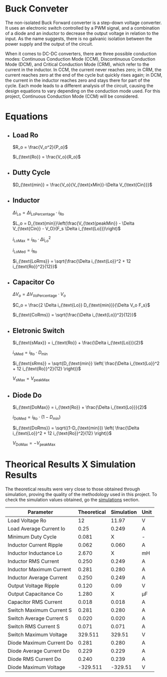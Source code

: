 # Buck Conveter

The non-isolated Buck Forward converter is a step-down voltage converter. It uses an electronic switch controlled by a PWM signal, and a combination of a diode and an inductor to decrease the output voltage in relation to the input. As the name suggests, there is no galvanic isolation between the power supply and the output of the circuit.

When it comes to DC-DC converters, there are three possible conduction modes: Continuous Conduction Mode (CCM), Discontinuous Conduction Mode (DCM), and Critical Conduction Mode (CRM), which refer to the current in the inductor. In CCM, the current never reaches zero; in CRM, the current reaches zero at the end of the cycle but quickly rises again; in DCM, the current in the inductor reaches zero and stays there for part of the cycle. Each mode leads to a different analysis of the circuit, causing the design equations to vary depending on the conduction mode used. For this project, Continuous Conduction Mode (CCM) will be considered.

# Equations

* ## Load Ro
    $R_o = \frac{V_o^2}{P_o}$

    $i_{\text{Ro}} = \frac{V_o}{R_o}$
* ## Dutty Cycle
    $D_{\text{min}} = \frac{V_o}{V_{\text{xMin}}-\Delta V_{\text{Cin}}}$
* ## Inductor 
    $\Delta i_{\text{Lo}} = \Delta i_{\text{LoPercentage}} \cdot i_{\text{Ro}}$

    $L_o = D_{\text{min}}\left(\frac{V_{\text{peakMin}} - \Delta V_{\text{Cin}} - V_O}{F_s \Delta i_{\text{Lo}}}\right)$

    $i_{\text{LoMax}} = i_{\text{Ro}} \cdot \Delta i_{\text{Lo}}^2$

    $i_{\text{LoMed}} = i_{\text{Ro}}$

    $i_{\text{LoRms}} = \sqrt{\frac{\Delta i_{\text{Lo}}^2 + 12 i_{\text{Ro}}^2}{12}}$
* ## Capacitor Co
    $\Delta V_o = \Delta V_{\text{VoPercentage}}\cdot V_o$

    $C_o = \frac{2 \Delta i_{\text{Lo}} D_{\text{min}}}{\Delta V_o F_s}$

    $i_{\text{CoRms}} = \sqrt{\frac{\Delta i_{\text{Lo}}^2}{12}}$
* ## Eletronic Switch
    $i_{\text{sMax}} = i_{\text{Ro}} + \frac{\Delta i_{\text{Lo}}}{2}$

    $i_{\text{sMed}} = i_{\text{Ro}} \cdot D_{\text{min}}$

    $i_{\text{sRms}} = \sqrt{D_{\text{min}} \left( \frac{\Delta i_{\text{Lo}}^2 + 12 i_{\text{Ro}}^2}{12} \right)}$

    $V_{\text{sMax}} = V_{\text{peakMax}}$
* ## Diode Do
    $i_{\text{DoMax}} = i_{\text{Ro}} + \frac{\Delta i_{\text{Lo}}}{2}$

    $i_{\text{DoMed}} = i_{\text{Ro}} \cdot (1 - D_{\text{min}})$

    $i_{\text{DoRms}} = \sqrt{(1-D_{\text{min}}) \left( \frac{\Delta i_{\text{Lo}}^2 + 12 i_{\text{Ro}}^2}{12} \right)}$

    $V_{\text{DoMax}} = -V_{\text{peakMax}}$


# Theorical Results X Simulation Results

The theoretical results were very close to those obtained through simulation, proving the quality of the methodology used in this project. To check the simulation values obtained, go the [simulations](./Simulations) section.

| **Parameter**                          | **Theoretical** | **Simulation** | **Unit**  |
|----------------------------------------|---------------|--------------|---------|
| Load Voltage Ro                        | 12            | 11.97        | V       |
| Load Average Current Io                | 0.25          | 0.249        | A       |
| Minimum Duty Cycle                      | 0.081         | X            | -       |
| Inductor Current Ripple                 | 0.062         | 0.060        | A       |
| Inductor Inductance Lo                  | 2.670         | X            | mH      |
| Inductor RMS Current                    | 0.250         | 0.249        | A       |
| Inductor Maximum Current                | 0.281         | 0.280        | A       |
| Inductor Average Current                | 0.250         | 0.249        | A       |
| Output Voltage Ripple                   | 0.120         | 0.09         | V       |
| Output Capacitance Co                   | 1.280         | X            | µF      |
| Capacitor RMS Current                   | 0.018         | 0.018        | A       |
| Switch Maximum Current S                | 0.281         | 0.280        | A       |
| Switch Average Current S                | 0.020         | 0.020        | A       |
| Switch RMS Current S                    | 0.071         | 0.071        | A       |
| Switch Maximum Voltage                  | 329.511       | 329.51       | V       |
| Diode Maximum Current Do                | 0.281         | 0.280        | A       |
| Diode Average Current Do                | 0.229         | 0.229        | A       |
| Diode RMS Current Do                    | 0.240         | 0.239        | A       |
| Diode Maximum Voltage                   | -329.511      | -329.51      | V       |
